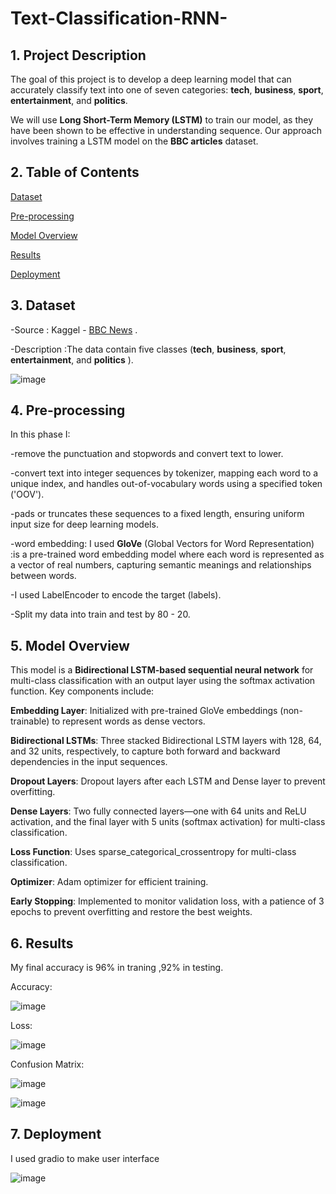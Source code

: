 # Text-Classification-RNN-

## 1. Project Description 

The goal of this project is to develop a deep learning model that can accurately classify text into one of seven categories: **tech**, **business**, **sport**, **entertainment**, and **politics**.

We will use **Long Short-Term Memory (LSTM)** to train our model, as they have been shown to be effective in understanding  sequence. Our approach involves training a LSTM model on the **BBC articles** dataset.


## 2. Table of Contents
[Dataset](https://github.com/elnemr19/Text-Classification-RNN-/blob/main/README.md#3-dataset)

[Pre-processing](https://github.com/elnemr19/Text-Classification-RNN-/blob/main/README.md#4-pre-processing)

[Model Overview](https://github.com/elnemr19/Text-Classification-RNN-/blob/main/README.md#4-model-overview)


[Results](https://github.com/elnemr19/Text-Classification-RNN-/blob/main/README.md#5-results)

[Deployment](https://github.com/elnemr19/Text-Classification-RNN-/blob/main/README.md#6-deployment)


## 3. Dataset

-Source : Kaggel - [BBC News](https://www.kaggle.com/datasets/yufengdev/bbc-fulltext-and-category) .

-Description :The data contain five classes (**tech**, **business**, **sport**, **entertainment**, and **politics** ).

![image](https://github.com/user-attachments/assets/b4f9b037-8da7-40f7-9d8b-3e635310f676)


## 4. Pre-processing

In this phase I:

-remove the punctuation and stopwords and convert text to lower.

-convert text into integer sequences by tokenizer, mapping each word to a unique index, and handles out-of-vocabulary words using a specified token ('OOV').

-pads or truncates these sequences to a fixed length, ensuring uniform input size for deep learning models.

-word embedding:
I used **GloVe** (Global Vectors for Word Representation) :is a pre-trained word embedding model where each word is represented as a vector of real numbers, capturing semantic meanings and relationships between words.

-I used LabelEncoder to encode the target (labels).

-Split my data into train and test by 80 - 20.

## 5. Model Overview
This model is a **Bidirectional LSTM-based sequential neural network** for multi-class classification with an output layer using the softmax activation function.
Key components include:

**Embedding Layer**: Initialized with pre-trained GloVe embeddings (non-trainable) to represent words as dense vectors.

**Bidirectional LSTMs**: Three stacked Bidirectional LSTM layers with 128, 64, and 32 units, respectively, to capture both forward and backward dependencies in the input sequences.

**Dropout Layers**: Dropout layers after each LSTM and Dense layer to prevent overfitting.

**Dense Layers**: Two fully connected layers—one with 64 units and ReLU activation, and the final layer with 5 units (softmax activation) for multi-class classification.

**Loss Function**: Uses sparse_categorical_crossentropy for multi-class classification.

**Optimizer**: Adam optimizer for efficient training.

**Early Stopping**: Implemented to monitor validation loss, with a patience of 3 epochs to prevent overfitting and restore the best weights.



## 6. Results
My final accuracy is 96% in traning ,92% in testing.

Accuracy:

![image](https://github.com/user-attachments/assets/15146026-48b6-432a-a0f6-6158286d5683)

Loss:

![image](https://github.com/user-attachments/assets/4a68b02e-d9c6-494c-8f33-8af2e8964663)

Confusion Matrix:

![image](https://github.com/user-attachments/assets/5e0e169b-3ec1-4b72-94e6-ce030f3febaa)

![image](https://github.com/user-attachments/assets/55f2174e-5e8e-4758-aae1-9b23921fdc52)


## 7. Deployment

I used gradio to make user interface


![image](https://github.com/user-attachments/assets/4d2ae36b-f4e3-451d-a348-d863b6e952b9)
